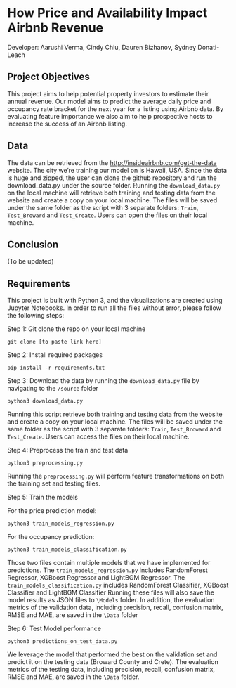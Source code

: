 # How Price and Availability Impact Airbnb Revenue
Developer:  Aarushi Verma, Cindy Chiu, Dauren Bizhanov, Sydney Donati-Leach

## Project Objectives
This project aims to help potential property investors to estimate their annual revenue. Our model aims to predict the average daily price and occupancy rate bracket for the next year for a listing using Airbnb data. By evaluating feature importance we also aim to help prospective hosts to increase the success of an Airbnb listing. 

## Data
The data can be retrieved from the http://insideairbnb.com/get-the-data website. The city we’re training our model on is Hawaii, USA. Since the data is huge and zipped, the user can clone the github repository and run the download_data.py under the source folder. Running the `download_data.py` on the local machine will retrieve both training and testing data from the website and create a copy on your local machine. The files will be saved under the same folder as the script with 3 separate folders: `Train`, `Test_Broward` and `Test_Create`. Users can open the files on their local machine.

## Conclusion
(To be updated)

## Requirements 
This project is built with Python 3, and the visualizations are created using Jupyter Notebooks. In order to run all the files without error, please follow the following steps:

Step 1: Git clone the repo on your local machine    
```
git clone [to paste link here]
```

Step 2: Install required packages   
``` 
pip install -r requirements.txt
```

Step 3: Download the data by running the `download_data.py` file by navigating to the `/source` folder    
``` 
python3 download_data.py
```

Running this script retrieve both training and testing data from the website and create a copy on your local machine. The files will be saved under the same folder as the script with 3 separate folders: `Train`, `Test_Broward` and `Test_Create`. Users can access the files on their local machine. 

Step 4: Preprocess the train and test data    
```
python3 preprocessing.py
```

Running the `preprocessing.py` will perform feature transformations on both the training set and testing files.

Step 5: Train the models    

For the price prediction model:   
```
python3 train_models_regression.py
```

For the occupancy prediction:   
```
python3 train_models_classification.py
```

Those two files contain multiple models that we have implemented for predictions. The `train_models_regression.py` includes RandomForest Regressor, XGBoost Regressor and LightBGM Regressor. The `train_models_classification.py` includes RandomForest Classifier, XGBoost Classifier and LightBGM Classifier Running these files will also save the model results as JSON files to `\Models` folder. In addition, the evaluation metrics of the validation data, including precision, recall, confusion matrix, RMSE and MAE, are saved in the `\Data` folder
 
Step 6: Test Model performance    
```
python3 predictions_on_test_data.py
```

We leverage the model that performed the best on the validation set and predict it on the testing data (Broward County and Crete). The evaluation metrics of the testing data, including precision, recall, confusion matrix, RMSE and MAE, are saved in the `\Data` folder.  
